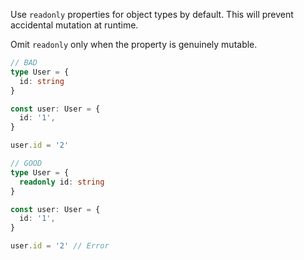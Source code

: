 Use `readonly` properties for object types by default. This will prevent accidental mutation at runtime.

Omit `readonly` only when the property is genuinely mutable.

```ts
// BAD
type User = {
  id: string
}

const user: User = {
  id: '1',
}

user.id = '2'
```

```ts
// GOOD
type User = {
  readonly id: string
}

const user: User = {
  id: '1',
}

user.id = '2' // Error
```
